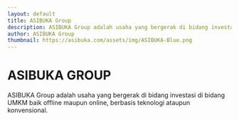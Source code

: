 ```yaml
---
layout: default
title: ASIBUKA Group
description: ASIBUKA Group adalah usaha yang bergerak di bidang investasi di bidang UMKM baik offline maupun online, berbasis teknologi ataupun konvensional.
author: ASIBUKA Group
thumbnail: https://asibuka.com/assets/img/ASIBUKA-Blue.png
---
```

# ASIBUKA GROUP
ASIBUKA Group adalah usaha yang bergerak di bidang investasi di bidang UMKM baik offline maupun online, berbasis teknologi ataupun konvensional.
